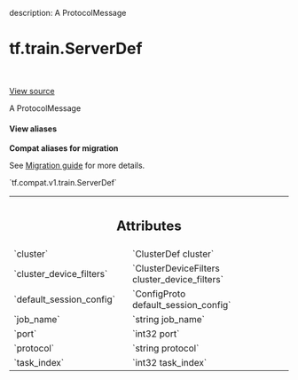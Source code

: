 description: A ProtocolMessage

<div itemscope itemtype="http://developers.google.com/ReferenceObject">
<meta itemprop="name" content="tf.train.ServerDef" />
<meta itemprop="path" content="Stable" />
</div>

# tf.train.ServerDef

<!-- Insert buttons and diff -->

<table class="tfo-notebook-buttons tfo-api nocontent" align="left">

</table>

<a target="_blank" class="external" href="/code/stable/tensorflow/core/protobuf/tensorflow_server.proto">View source</a>



A ProtocolMessage

<section class="expandable">
  <h4 class="showalways">View aliases</h4>
  <p>
<b>Compat aliases for migration</b>
<p>See
<a href="https://www.tensorflow.org/guide/migrate">Migration guide</a> for
more details.</p>
<p>`tf.compat.v1.train.ServerDef`</p>
</p>
</section>

<!-- Placeholder for "Used in" -->




<!-- Tabular view -->
 <table class="responsive fixed orange">
<colgroup><col width="214px"><col></colgroup>
<tr><th colspan="2"><h2 class="add-link">Attributes</h2></th></tr>

<tr>
<td>
`cluster`
</td>
<td>
`ClusterDef cluster`
</td>
</tr><tr>
<td>
`cluster_device_filters`
</td>
<td>
`ClusterDeviceFilters cluster_device_filters`
</td>
</tr><tr>
<td>
`default_session_config`
</td>
<td>
`ConfigProto default_session_config`
</td>
</tr><tr>
<td>
`job_name`
</td>
<td>
`string job_name`
</td>
</tr><tr>
<td>
`port`
</td>
<td>
`int32 port`
</td>
</tr><tr>
<td>
`protocol`
</td>
<td>
`string protocol`
</td>
</tr><tr>
<td>
`task_index`
</td>
<td>
`int32 task_index`
</td>
</tr>
</table>



